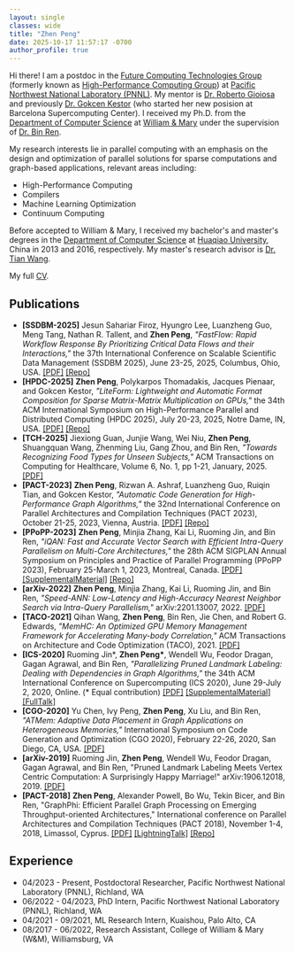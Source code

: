 ```yaml
---
layout: single
classes: wide
title: "Zhen Peng"
date: 2025-10-17 11:57:17 -0700
author_profile: true
---
```



Hi there! I am a postdoc in the [Future Computing Technologies Group][FCTPNNL] (formerly known as [High-Performance Computing Group][HPCPNNL]) at [Pacific Northwest National Laboratory (PNNL)][PNNL]. My mentor is [Dr. Roberto Gioiosa][RobertoGioiosa] and previously [Dr. Gokcen Kestor][GokcenKestor] (who started her new posision at Barcelona Supercomputing Center). I received my Ph.D. from the [Department of Computer Science][WMCS] at [William & Mary][W&M] under the supervision of [Dr. Bin Ren][BinRen].

My research interests lie in parallel computing with an emphasis on the design and optimization of parallel solutions for sparse computations and graph-based applications, relevant areas including:

* High-Performance Computing
* Compilers
* Machine Learning Optimization
* Continuum Computing

Before accepted to William & Mary, I received my bachelor's and master's degrees in the [Department of Computer Science][HQUCS] at [Huaqiao University][HQU], China in 2013 and 2016, respectively. My master's research advisor is [Dr. Tian Wang][TianWang].

[HPCPNNL]: https://www.pnnl.gov/high-performance-computing
[FCTPNNL]: https://www.pnnl.gov/future-computing-technologies
[PNNL]: https://www.pnnl.gov/
[WMCS]: https://www.wm.edu/as/computerscience/
[W&M]: https://www.wm.edu/index.php
[BinRen]: https://www.cs.wm.edu/~bren/
[HQUCS]: https://cst.hqu.edu.cn/
[HQU]: https://www.hqu.edu.cn/
[TianWang]: https://ai.bnu.edu.cn/xygk/szdw/zgj/c07f0119d96744c1bc2a762be4ecdb30.htm
[GokcenKestor]: https://www.bsc.es/kestor-gokcen
[RobertoGioiosa]: https://www.pnnl.gov/people/roberto-gioiosa

My full [CV](assets/files/ZhenPeng_CV.pdf).

## Publications

* **[SSDBM-2025]** Jesun Sahariar Firoz, Hyungro Lee, Luanzheng Guo, Meng Tang, Nathan R. Tallent, and **Zhen Peng**, _"FastFlow: Rapid Workflow Response By Prioritizing Critical Data Flows and their Interactions,"_ the 37th International Conference on Scalable Scientific Data Management (SSDBM 2025), June 23-25, 2025, Columbus, Ohio, USA. [[PDF]](assets/papers/SSDBM-2025_FastFlow_Jesun.pdf) [[Repo]](https://github.com/pnnl/FlowForecaster)
* **[HPDC-2025]** **Zhen Peng**, Polykarpos Thomadakis, Jacques Pienaar, and Gokcen Kestor, _"LiteForm: Lightweight and Automatic Format Composition for Sparse Matrix-Matrix Multiplication on GPUs,"_ the 34th ACM International Symposium on High-Performance Parallel and Distributed Computing (HPDC 2025), July 20-23, 2025, Notre Dame, IN, USA. [[PDF]](assets/papers/HPDC-2025_LiteForm_Zhen.CameraReady.pdf) [[Repo]](https://github.com/johnpzh/liteform_ae)
* **[TCH-2025]** Jiexiong Guan, Junjie Wang, Wei Niu, **Zhen Peng**, Shuangquan Wang, Zhenming Liu, Gang Zhou, and Bin Ren, _"Towards Recognizing Food Types for Unseen Subjects,"_ ACM Transactions on Computing for Healthcare, Volume 6, No. 1, pp 1-21, January, 2025. [[PDF]](assets/papers/TCH-2025_Food_Jiexiong.pdf)
* **[PACT-2023]** **Zhen Peng**, Rizwan A. Ashraf, Luanzheng Guo, Ruiqin Tian, and Gokcen Kestor, _"Automatic Code Generation for High-Performance Graph Algorithms,"_ the 32nd International Conference on Parallel Architectures and Compilation Techniques (PACT 2023), October 21-25, 2023, Vienna, Austria. [[PDF]](assets/papers/PACT-2023_COMET_Zhen.CameraReady.pdf) [[Repo]](https://github.com/pnnl/COMET/tree/pact23-ae)
* **[PPoPP-2023]** **Zhen Peng**, Minjia Zhang, Kai Li, Ruoming Jin, and Bin Ren, _"iQAN: Fast and Accurate Vector Search with Efficient Intra-Query Parallelism on Multi-Core Architectures,"_ the 28th ACM SIGPLAN Annual Symposium on Principles and Practice of Parallel Programming (PPoPP 2023), February 25-March 1, 2023, Montreal, Canada. [[PDF]](assets/papers/PPoPP-2023_iQAN_Zhen.CameraReady.pdf) [[SupplementalMaterial]](assets/papers/PPoPP-2023_iQAN_Zhen.sup_material.pdf) [[Repo]](https://github.com/johnpzh/iQAN_AE)
* **[arXiv-2022]** **Zhen Peng**, Minjia Zhang, Kai Li, Ruoming Jin, and Bin Ren, _"Speed-ANN: Low-Latency and High-Accuracy Nearest Neighbor Search via Intra-Query Parallelism,"_ arXiv:2201.13007, 2022. [[PDF]](assets/papers/arXiv-2022_Speed-ANN_Zhen.pdf)
* **[TACO-2021]** Qihan Wang, **Zhen Peng**, Bin Ren, Jie Chen, and Robert G. Edwards, _"MemHC: An Optimized GPU Memory Management Framework for Accelerating Many-body Correlation,"_ ACM Transactions on Architecture and Code Optimization (TACO), 2021. [[PDF]](assets/papers/TACO-2022_MemHC_Qihan.pdf)
* **[ICS-2020]** Ruoming Jin*, **Zhen Peng\***, Wendell Wu, Feodor Dragan, Gagan Agrawal, and Bin Ren, _"Parallelizing Pruned Landmark Labeling: Dealing with Dependencies in Graph Algorithms,"_ the 34th ACM International Conference on Supercomputing (ICS 2020), June 29-July 2, 2020, Online. (\* Equal contribution) [[PDF]](assets/papers/ICS-2020_BVC-PLL_Ruoming.pdf) [[SupplementalMaterial]](assets/papers/ICS-2020_BVC-PLL_Ruoming.sup_material.pdf) [[FullTalk]](https://youtu.be/YXutyRhxLi0)
* **[CGO-2020]** Yu Chen, Ivy Peng, **Zhen Peng**, Xu Liu, and Bin Ren, _"ATMem: Adaptive Data Placement in Graph Applications on Heterogeneous Memories,"_ International Symposium on Code Generation and Optimization (CGO 2020), February 22-26, 2020, San Diego, CA, USA. [[PDF]](assets/papers/CGO-2020_ATMem_Yu.pdf)
* **[arXiv-2019]** Ruoming Jin, **Zhen Peng**, Wendell Wu, Feodor Dragan, Gagan Agrawal, and Bin Ren, "Pruned Landmark Labeling Meets Vertex Centric Computation: A Surprisingly Happy Marriage!" arXiv:1906.12018, 2019. [[PDF]](assets/papers/arXiv-2019_BVC-PLL_Ruoming.pdf)
* **[PACT-2018]** **Zhen Peng**, Alexander Powell, Bo Wu, Tekin Bicer, and Bin Ren, "GraphPhi: Efficient Parallel Graph Processing on Emerging Throughput-oriented Architectures," International conference on Parallel Architectures and Compilation Techniques (PACT 2018), November 1-4, 2018, Limassol, Cyprus. [[PDF]](assets/papers/PACT-2018_GraphPhi_Zhen.pdf) [[LightningTalk]](https://youtu.be/8ON28xCGLsw) [[Repo]](https://github.com/johnpzh/graphphi)

## Experience

* 04/2023 - Present, Postdoctoral Researcher, Pacific Northwest National Laboratory (PNNL), Richland, WA
* 06/2022 - 04/2023, PhD Intern, Pacific Northwest National Laboratory (PNNL), Richland, WA
* 04/2021 - 09/2021, ML Research Intern, Kuaishou, Palo Alto, CA
* 08/2017 - 06/2022, Research Assistant, College of William & Mary (W&M), Williamsburg, VA



